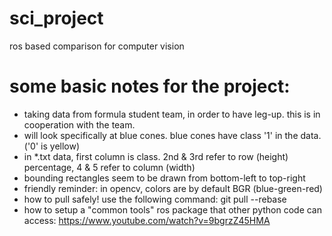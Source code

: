 # sci_project
ros based comparison for computer vision


# some basic notes for the project:
- taking data from formula student team, in order to have leg-up. this is in cooperation with the team.
- will look specifically at blue cones. blue cones have class '1' in the data. ('0' is yellow)
- in *.txt data, first column is class. 2nd & 3rd refer to row (height) percentage, 4 & 5 refer to column (width)
- bounding rectangles seem to be drawn from bottom-left to top-right
- friendly reminder: in opencv, colors are by default BGR (blue-green-red)
- how to pull safely! use the following command: git pull --rebase
- how to setup a "common tools" ros package that other python code can access: https://www.youtube.com/watch?v=9bgrzZ45HMA

